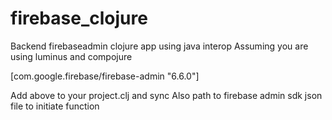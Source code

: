 # firebase_clojure
Backend firebaseadmin clojure app using java interop
Assuming you are using luminus and compojure

[com.google.firebase/firebase-admin "6.6.0"]

Add above to your project.clj and sync
Also path to firebase admin sdk json file to initiate function
